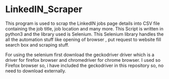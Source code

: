 # LinkedIN_Scraper
This program is used to scrap the LinkedIN jobs page details into CSV file containing the job title, job location and many more. This Script is written in python3 and the library used is Selenium. This Selenium library handles the all the automation stuff like opening of browser , put request to website fill search box and scraping stuff. 

For using the selenium first download the geckodriver driver which is a driver for firefox browser and chromedriver for chrome browser. I used so Firefox browser so, i have included the geckodriver in this repository so, no need to download externally.




